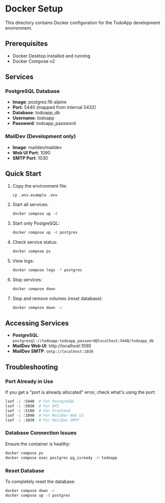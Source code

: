 # Docker Setup

This directory contains Docker configuration for the TodoApp development environment.

## Prerequisites

- Docker Desktop installed and running
- Docker Compose v2

## Services

### PostgreSQL Database
- **Image**: postgres:16-alpine
- **Port**: 5440 (mapped from internal 5432)
- **Database**: todoapp_db
- **Username**: todoapp
- **Password**: todoapp_password

### MailDev (Development only)
- **Image**: maildev/maildev
- **Web UI Port**: 1090
- **SMTP Port**: 1030

## Quick Start

1. Copy the environment file:
   ```bash
   cp .env.example .env
   ```

2. Start all services:
   ```bash
   docker compose up -d
   ```

3. Start only PostgreSQL:
   ```bash
   docker compose up -d postgres
   ```

4. Check service status:
   ```bash
   docker compose ps
   ```

5. View logs:
   ```bash
   docker compose logs -f postgres
   ```

6. Stop services:
   ```bash
   docker compose down
   ```

7. Stop and remove volumes (reset database):
   ```bash
   docker compose down -v
   ```

## Accessing Services

- **PostgreSQL**: `postgresql://todoapp:todoapp_password@localhost:5440/todoapp_db`
- **MailDev Web UI**: http://localhost:1090
- **MailDev SMTP**: `smtp://localhost:1030`

## Troubleshooting

### Port Already in Use
If you get a "port is already allocated" error, check what's using the port:
```bash
lsof -i :5440  # For PostgreSQL
lsof -i :5050  # For API
lsof -i :5180  # For Frontend
lsof -i :1090  # For MailDev Web UI
lsof -i :1030  # For MailDev SMTP
```

### Database Connection Issues
Ensure the container is healthy:
```bash
docker compose ps
docker compose exec postgres pg_isready -U todoapp
```

### Reset Database
To completely reset the database:
```bash
docker compose down -v
docker compose up -d postgres
```